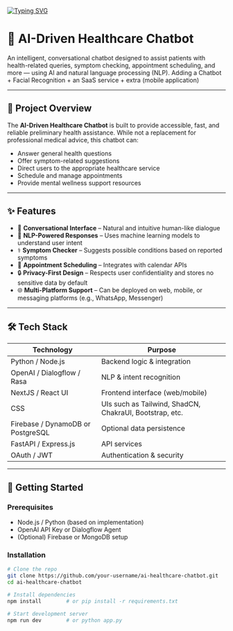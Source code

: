 [![Typing SVG](https://readme-typing-svg.demolab.com?font=Fira+Code&size=30&pause=1000&width=435&lines=HygieiaChat)](https://git.io/typing-svg)
# 🤖 AI-Driven Healthcare Chatbot

An intelligent, conversational chatbot designed to assist patients with health-related queries, symptom checking, appointment scheduling, and more — using AI and natural language processing (NLP). Adding a Chatbot + Facial Recognition + an SaaS service + extra (mobile application)

---

## 📌 Project Overview

The **AI-Driven Healthcare Chatbot** is built to provide accessible, fast, and reliable preliminary health assistance. While not a replacement for professional medical advice, this chatbot can:
- Answer general health questions
- Offer symptom-related suggestions
- Direct users to the appropriate healthcare service
- Schedule and manage appointments
- Provide mental wellness support resources

---

## ✨ Features

- 💬 **Conversational Interface** – Natural and intuitive human-like dialogue
- 🧠 **NLP-Powered Responses** – Uses machine learning models to understand user intent
- ⚕️ **Symptom Checker** – Suggests possible conditions based on reported symptoms
- 📅 **Appointment Scheduling** – Integrates with calendar APIs
- 🔒 **Privacy-First Design** – Respects user confidentiality and stores no sensitive data by default
- 🌐 **Multi-Platform Support** – Can be deployed on web, mobile, or messaging platforms (e.g., WhatsApp, Messenger)

---

## 🛠 Tech Stack

| Technology | Purpose |
|------------|---------|
| Python / Node.js | Backend logic & integration |
| OpenAI / Dialogflow / Rasa | NLP & intent recognition |
| NextJS / React UI| Frontend interface (web/mobile) |
| CSS | UIs such as Tailwind, ShadCN, ChakraUI, Bootstrap, etc.
| Firebase / DynamoDB or PostgreSQL | Optional data persistence |
| FastAPI / Express.js | API services |
| OAuth / JWT | Authentication & security |

---

## 🚀 Getting Started

### Prerequisites

- Node.js / Python (based on implementation)
- OpenAI API Key or Dialogflow Agent
- (Optional) Firebase or MongoDB setup

### Installation

```bash
# Clone the repo
git clone https://github.com/your-username/ai-healthcare-chatbot.git
cd ai-healthcare-chatbot

# Install dependencies
npm install        # or pip install -r requirements.txt

# Start development server
npm run dev        # or python app.py
